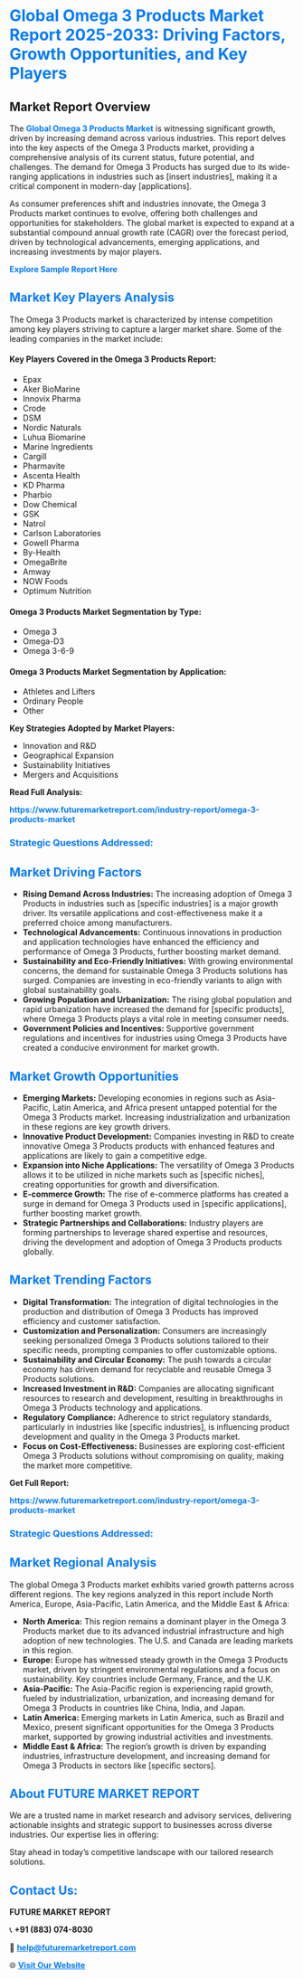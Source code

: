 <h1 style="color: #007BFF;">Global Omega 3 Products Market Report 2025-2033: Driving Factors, Growth Opportunities, and Key Players</h1>

<section id="overview">
<h2>Market Report Overview</h2>
<p>The <a href="https://www.futuremarketreport.com/industry-report/omega-3-products-market" style="color: #007BFF; text-decoration: none;"><strong>Global Omega 3 Products Market</strong></a> is witnessing significant growth, driven by increasing demand across various industries. This report delves into the key aspects of the Omega 3 Products market, providing a comprehensive analysis of its current status, future potential, and challenges. The demand for Omega 3 Products has surged due to its wide-ranging applications in industries such as [insert industries], making it a critical component in modern-day [applications].</p>
<p>As consumer preferences shift and industries innovate, the Omega 3 Products market continues to evolve, offering both challenges and opportunities for stakeholders. The global market is expected to expand at a substantial compound annual growth rate (CAGR) over the forecast period, driven by technological advancements, emerging applications, and increasing investments by major players.</p>
</section>

<section id="overview">
<p><a href="https://www.futuremarketreport.com/request-sample/reportId=84528" style="color: #007BFF; text-decoration: none;"><strong>Explore Sample Report Here</strong></a></p>
</section>

<section id="key-players">
<h2 style="color: #007BFF;">Market Key Players Analysis</h2>
<p>The Omega 3 Products market is characterized by intense competition among key players striving to capture a larger market share. Some of the leading companies in the market include:</p>
<h4>Key Players Covered in the Omega 3 Products Report:</h4>
<ul><li>Epax</li><li>Aker BioMarine</li><li>Innovix Pharma</li><li>Crode</li><li>DSM</li><li>Nordic Naturals</li><li>Luhua Biomarine</li><li>Marine Ingredients</li><li>Cargill</li><li>Pharmavite</li><li>Ascenta Health</li><li>KD Pharma</li><li>Pharbio</li><li>Dow Chemical</li><li>GSK</li><li>Natrol</li><li>Carlson Laboratories</li><li>Gowell Pharma</li><li>By-Health</li><li>OmegaBrite</li><li>Amway</li><li>NOW Foods</li><li>Optimum Nutrition</li></ul>
<h4>Omega 3 Products Market Segmentation by Type:</h4>
<ul><li>Omega 3</li><li>Omega-D3</li><li>Omega 3-6-9</li></ul>

<h4>Omega 3 Products Market Segmentation by Application:</h4>
<ul><li>Athletes and Lifters</li><li>Ordinary People</li><li>Other</li></ul>
<p><strong>Key Strategies Adopted by Market Players:</strong></p>
<ul>
<li>Innovation and R&D</li>
<li>Geographical Expansion</li>
<li>Sustainability Initiatives</li>
<li>Mergers and Acquisitions</li>
</ul>
</section>

<section>
<p><strong>Read Full Analysis: </strong></p><a href="https://www.futuremarketreport.com/industry-report/omega-3-products-market" style="color: #007BFF; text-decoration: none;"><strong>https://www.futuremarketreport.com/industry-report/omega-3-products-market</strong></a>
<h3 style="color: #007BFF;">Strategic Questions Addressed:</h3>
</section>

<section id="driving-factors">
<h2 style="color: #007BFF;">Market Driving Factors</h2>
<ul>
<li><strong>Rising Demand Across Industries:</strong> The increasing adoption of Omega 3 Products in industries such as [specific industries] is a major growth driver. Its versatile applications and cost-effectiveness make it a preferred choice among manufacturers.</li>
<li><strong>Technological Advancements:</strong> Continuous innovations in production and application technologies have enhanced the efficiency and performance of Omega 3 Products, further boosting market demand.</li>
<li><strong>Sustainability and Eco-Friendly Initiatives:</strong> With growing environmental concerns, the demand for sustainable Omega 3 Products solutions has surged. Companies are investing in eco-friendly variants to align with global sustainability goals.</li>
<li><strong>Growing Population and Urbanization:</strong> The rising global population and rapid urbanization have increased the demand for [specific products], where Omega 3 Products plays a vital role in meeting consumer needs.</li>
<li><strong>Government Policies and Incentives:</strong> Supportive government regulations and incentives for industries using Omega 3 Products have created a conducive environment for market growth.</li>
</ul>
</section>

<section id="growth-opportunities">
<h2 style="color: #007BFF;">Market Growth Opportunities</h2>
<ul>
<li><strong>Emerging Markets:</strong> Developing economies in regions such as Asia-Pacific, Latin America, and Africa present untapped potential for the Omega 3 Products market. Increasing industrialization and urbanization in these regions are key growth drivers.</li>
<li><strong>Innovative Product Development:</strong> Companies investing in R&D to create innovative Omega 3 Products products with enhanced features and applications are likely to gain a competitive edge.</li>
<li><strong>Expansion into Niche Applications:</strong> The versatility of Omega 3 Products allows it to be utilized in niche markets such as [specific niches], creating opportunities for growth and diversification.</li>
<li><strong>E-commerce Growth:</strong> The rise of e-commerce platforms has created a surge in demand for Omega 3 Products used in [specific applications], further boosting market growth.</li>
<li><strong>Strategic Partnerships and Collaborations:</strong> Industry players are forming partnerships to leverage shared expertise and resources, driving the development and adoption of Omega 3 Products products globally.</li>
</ul>
</section>

<section id="trending-factors">
<h2 style="color: #007BFF;">Market Trending Factors</h2>
<ul>
<li><strong>Digital Transformation:</strong> The integration of digital technologies in the production and distribution of Omega 3 Products has improved efficiency and customer satisfaction.</li>
<li><strong>Customization and Personalization:</strong> Consumers are increasingly seeking personalized Omega 3 Products solutions tailored to their specific needs, prompting companies to offer customizable options.</li>
<li><strong>Sustainability and Circular Economy:</strong> The push towards a circular economy has driven demand for recyclable and reusable Omega 3 Products solutions.</li>
<li><strong>Increased Investment in R&D:</strong> Companies are allocating significant resources to research and development, resulting in breakthroughs in Omega 3 Products technology and applications.</li>
<li><strong>Regulatory Compliance:</strong> Adherence to strict regulatory standards, particularly in industries like [specific industries], is influencing product development and quality in the Omega 3 Products market.</li>
<li><strong>Focus on Cost-Effectiveness:</strong> Businesses are exploring cost-efficient Omega 3 Products solutions without compromising on quality, making the market more competitive.</li>
</ul>
</section>

<section>
<p><strong>Get Full Report: </strong></p><a href="https://www.futuremarketreport.com/industry-report/omega-3-products-market" style="color: #007BFF; text-decoration: none;"><strong>https://www.futuremarketreport.com/industry-report/omega-3-products-market</strong></a>
<h3 style="color: #007BFF;">Strategic Questions Addressed:</h3>
</section>


<section id="regional-analysis">
<h2 style="color: #007BFF;">Market Regional Analysis</h2>
<p>The global Omega 3 Products market exhibits varied growth patterns across different regions. The key regions analyzed in this report include North America, Europe, Asia-Pacific, Latin America, and the Middle East & Africa:</p>
<ul>
<li><strong>North America:</strong> This region remains a dominant player in the Omega 3 Products market due to its advanced industrial infrastructure and high adoption of new technologies. The U.S. and Canada are leading markets in this region.</li>
<li><strong>Europe:</strong> Europe has witnessed steady growth in the Omega 3 Products market, driven by stringent environmental regulations and a focus on sustainability. Key countries include Germany, France, and the U.K.</li>
<li><strong>Asia-Pacific:</strong> The Asia-Pacific region is experiencing rapid growth, fueled by industrialization, urbanization, and increasing demand for Omega 3 Products in countries like China, India, and Japan.</li>
<li><strong>Latin America:</strong> Emerging markets in Latin America, such as Brazil and Mexico, present significant opportunities for the Omega 3 Products market, supported by growing industrial activities and investments.</li>
<li><strong>Middle East & Africa:</strong> The region’s growth is driven by expanding industries, infrastructure development, and increasing demand for Omega 3 Products in sectors like [specific sectors].</li>
</ul>
</section>

<footer>
<h2 style="color: #007BFF;">About FUTURE MARKET REPORT</h2>
<p>We are a trusted name in market research and advisory services, delivering actionable insights and strategic support to businesses across diverse industries. Our expertise lies in offering:</p>

<p>Stay ahead in today’s competitive landscape with our tailored research solutions.</p>

<h2 style="color: #007BFF;">Contact Us:</h2>
<p><strong>FUTURE MARKET REPORT</strong></p>
<p>📞 <strong>+91 (883) 074-8030</strong></p>
<p>📧 <strong><a href="mailto:help@futuremarketreport.com" style="color: #007BFF;">help@futuremarketreport.com</a></strong></p>
<p>🌐 <strong><a href="https://www.futuremarketreport.com/" style="color: #007BFF;">Visit Our Website</a></strong></p>
</footer>